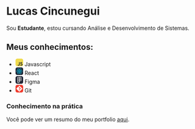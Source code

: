 # Lucas Cincunegui

Sou **Estudante**, estou cursando Análise e Desenvolvimento de Sistemas.  

## Meus conhecimentos:

- <img src="https://raw.githubusercontent.com/tandpfun/skill-icons/refs/heads/main/icons/JavaScript.svg" width=20> Javascript
- <img src="https://raw.githubusercontent.com/tandpfun/skill-icons/refs/heads/main/icons/React-Dark.svg" width=20> React
- <img src="https://raw.githubusercontent.com/tandpfun/skill-icons/refs/heads/main/icons/Figma-Dark.svg" width=20> Figma
- <img src="https://raw.githubusercontent.com/tandpfun/skill-icons/refs/heads/main/icons/Git.svg" width=20> Git 

### Conhecimento na prática

Você pode ver um resumo do meu portfolio [<ins>aqui</ins>](https://meu-curriculo-plum.vercel.app/).

<!--
**lucascincunegui/lucascincunegui** is a ✨ _special_ ✨ repository because its `README.md` (this file) appears on your GitHub profile.

Here are some ideas to get you started:

- 🔭 I’m currently working on ...
- 🌱 I’m currently learning ...
- 👯 I’m looking to collaborate on ...
- 🤔 I’m looking for help with ...
- 💬 Ask me about ...
- 📫 How to reach me: ...
- 😄 Pronouns: ...
- ⚡ Fun fact: ...
-->
